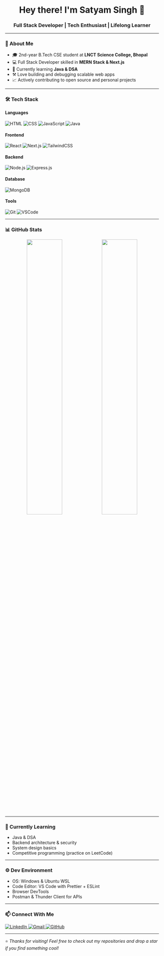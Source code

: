 <h1 align="center">Hey there! I'm Satyam Singh 👋</h1>
<h3 align="center">Full Stack Developer | Tech Enthusiast | Lifelong Learner</h3>

---

### 🚀 About Me

- 🎓 2nd-year B.Tech CSE student at **LNCT Science College, Bhopal**
- 💻 Full Stack Developer skilled in **MERN Stack & Next.js**
- 🌱 Currently learning **Java & DSA**
- ⚒️ Love building and debugging scalable web apps
- 📈 Actively contributing to open source and personal projects

---

### 🛠 Tech Stack

#### Languages
![HTML](https://img.shields.io/badge/-HTML5-E34F26?style=flat-square&logo=html5&logoColor=white)
![CSS](https://img.shields.io/badge/-CSS3-1572B6?style=flat-square&logo=css3)
![JavaScript](https://img.shields.io/badge/-JavaScript-F7DF1E?style=flat-square&logo=javascript&logoColor=black)
![Java](https://img.shields.io/badge/-Java-007396?style=flat-square&logo=java)

#### Frontend
![React](https://img.shields.io/badge/-React-61DAFB?style=flat-square&logo=react)
![Next.js](https://img.shields.io/badge/-Next.js-000000?style=flat-square&logo=next.js)
![TailwindCSS](https://img.shields.io/badge/-Tailwind-38B2AC?style=flat-square&logo=tailwind-css)

#### Backend
![Node.js](https://img.shields.io/badge/-Node.js-339933?style=flat-square&logo=node.js)
![Express.js](https://img.shields.io/badge/-Express.js-000000?style=flat-square&logo=express)

#### Database
![MongoDB](https://img.shields.io/badge/-MongoDB-47A248?style=flat-square&logo=mongodb)

#### Tools
![Git](https://img.shields.io/badge/-Git-F05032?style=flat-square&logo=git)
![VSCode](https://img.shields.io/badge/-VS%20Code-007ACC?style=flat-square&logo=visual-studio-code)

---

### 📊 GitHub Stats

<p align="center">
  <img src="https://github-readme-stats.vercel.app/api?username=satyam-sinngh&show_icons=true&theme=github_dark&hide_border=true" width="48%" />
  <img src="https://github-readme-stats.vercel.app/api/top-langs/?username=satyam-sinngh&layout=compact&theme=github_dark&hide_border=true" width="48%" />
</p>

---

### 🧠 Currently Learning

- Java & DSA
- Backend architecture & security
- System design basics
- Competitive programming (practice on LeetCode)

---

### ⚙️ Dev Environment

- OS: Windows & Ubuntu WSL
- Code Editor: VS Code with Prettier + ESLint
- Browser DevTools
- Postman & Thunder Client for APIs

---

### 📫 Connect With Me

<p>
  <a href="https://www.linkedin.com/in/your-linkedin-url/" target="_blank">
    <img alt="LinkedIn" src="https://img.shields.io/badge/LinkedIn-blue?style=flat-square&logo=linkedin" />
  </a>
  <a href="mailto:your.email@example.com">
    <img alt="Gmail" src="https://img.shields.io/badge/Gmail-red?style=flat-square&logo=gmail&logoColor=white" />
  </a>
  <a href="https://github.com/satyam-sinngh">
    <img alt="GitHub" src="https://img.shields.io/badge/GitHub-333?style=flat-square&logo=github" />
  </a>
</p>

---

⭐️ *Thanks for visiting! Feel free to check out my repositories and drop a star if you find something cool!*

